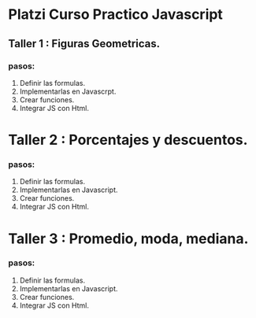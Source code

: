 # Platzi Curso Practico Javascript

## Taller 1 : Figuras Geometricas.
### pasos:

1. Definir las formulas.
2. Implementarlas en Javascrpt.
3. Crear funciones.
4. Integrar JS con Html.

# Taller 2 : Porcentajes y descuentos.
### pasos:

1. Definir las formulas.
2. Implementarlas en Javascript.
3. Crear funciones.
4. Integrar JS con Html.

# Taller 3 : Promedio, moda, mediana.
### pasos:

1. Definir las formulas.
2. Implementarlas en Javascript.
3. Crear funciones.
4. Integrar JS con Html.